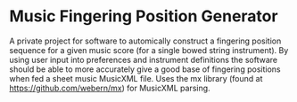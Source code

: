 # Music Fingering Position Generator

A private project for software to automically construct a fingering position sequence for a given
music score (for a single bowed string instrument). By using user input into preferences and 
instrument definitions the software should be able to more accurately give a good base of
fingering positions when fed a sheet music MusicXML file. Uses the mx library (found at
https://github.com/webern/mx) for MusicXML parsing.
